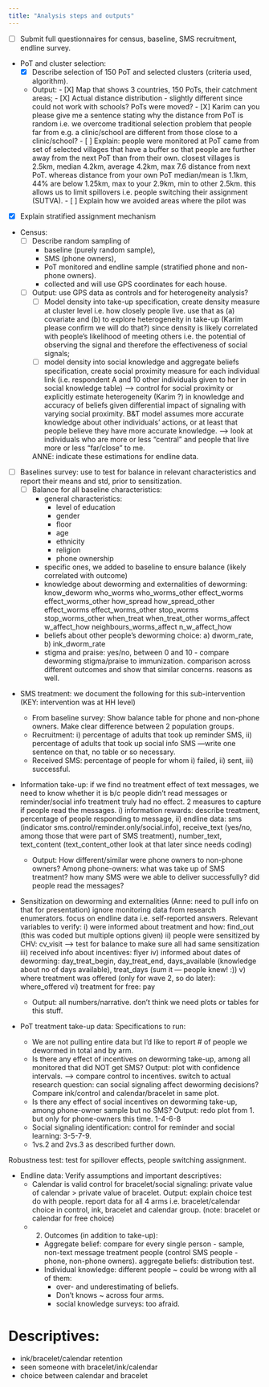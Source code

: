 ```yaml
---
title: "Analysis steps and outputs"
---
```


* [ ] Submit full questionnaires for census, baseline, SMS recruitment, endline survey.  
* PoT and cluster selection: 
  - [X] Describe selection of 150 PoT and selected clusters (criteria used, algorithm). 
  - Output: 
        - [X] Map that shows 3 countries, 150 PoTs, their catchment areas; 
        - [X] Actual distance distribution - slightly different since could not work with schools? PoTs were moved? 
        - [X] Karim can you please give me a sentence stating why the distance from PoT is random i.e. we overcome traditional selection problem that people far from e.g. a clinic/school are different from those close to a clinic/school?
        - [ ] Explain: people were monitored at PoT came from set of selected villages that have a buffer so that people are further away from the next PoT than from their own. closest villages is 2.5km, median 4.2km, average 4.2km, max 7.6 distance from next PoT. whereas distance from your own PoT median/mean is 1.1km, 44% are below 1.25km, max to your 2.9km, min to other 2.5km. this allows us to limit spillovers i.e. people switching their assignment (SUTVA).
        - [ ] Explain how we avoided areas where the pilot was
* [X] Explain stratified assignment mechanism
* Census: 
  - [ ] Describe random sampling of 
    + baseline (purely random sample), 
    + SMS (phone owners), 
    + PoT monitored and endline sample (stratified phone and non-phone owners). 
    + collected and will use GPS coordinates for each house.
  - [ ] Output: use GPS data as controls and for heterogeneity analysis?
    + [ ] Model density into take-up specification, create density measure at cluster level i.e. how closely people live. use that as (a) covariate and (b) to explore heterogeneity in take-up (Karim please confirm we will do that?) since density is likely correlated with people’s likelihood of meeting others i.e. the potential of observing the signal and therefore the effectiveness of social signals; 
    + [ ] model density into social knowledge and aggregate beliefs specification, create social proximity measure for each individual link (i.e. respondent A and 10 other individuals given to her in social knowledge table) —> control for social proximity or explicitly estimate heterogeneity (Karim ?) in knowledge and accuracy of beliefs given differential impact of signaling with varying social proximity. B&T model assumes more accurate knowledge about other individuals’ actions, or at least that people believe they have more accurate knowledge. —> look at individuals who are more or less “central” and people that live more or less “far/close” to me.

    ANNE: indicate these estimations for endline data. 

* [ ] Baselines survey: use to test for balance in relevant characteristics and report their means and std, prior to sensitization. 
  - [ ] Balance for all baseline characteristics: 
    + general characteristics: 
      - level of education 
      - gender 
      - floor 
      - age
      - ethnicity 
      - religion 
      - phone ownership 
    + specific ones, we added to baseline to ensure balance (likely correlated with outcome)
    + knowledge about deworming and externalities of deworming: know_deworm who_worms who_worms_other effect_worms effect_worms_other how_spread how_spread_other effect_worms effect_worms_other stop_worms stop_worms_other when_treat when_treat_other worms_affect w_affect_how neighbours_worms_affect n_w_affect_how
    + beliefs about other people’s deworming choice: a) dworm_rate, b) ink_dworm_rate
    + stigma and praise: yes/no, between 0 and 10 - compare deworming stigma/praise to immunization. comparison across different outcomes and show that similar concerns. reasons as well.  
* SMS treatment: we document the following for this sub-intervention (KEY: intervention was at HH level)
  - From baseline survey: Show balance table for phone and non-phone owners. Make clear difference between 2 population groups. 
  - Recruitment: i) percentage of adults that took up reminder SMS, ii) percentage of adults that took up social info SMS —write one sentence on that, no table or so necessary.  
  - Received SMS: percentage of people for whom i) failed, ii) sent, iii) successful. 
* Information take-up: if we find no treatment effect of text messages, we need to know whether it is b/c people didn’t read messages or reminder/social info treatment truly had no effect. 2 measures to capture if people read the messages. i) information rewards: describe treatment, percentage of people responding to message, ii) endline data: sms (indicator sms.control/reminder.only/social.info),  receive_text (yes/no, among those that were part of SMS treatment), number_text, text_content (text_content_other look at that later since needs coding)
  - Output: How different/similar were phone owners to non-phone owners? Among phone-owners: what was take up of SMS treatment? how many SMS were we able to deliver successfully? did people read the messages? 
* Sensitization on deworming and externalities (Anne: need to pull info on that for presentation) ignore monitoring data from research enumerators. focus on endline data i.e. self-reported answers. 
  Relevant variables to verify: 
  i) were informed about treatment and how: find_out (this was coded but multiple options given)
  ii) people were sensitized by CHV: cv_visit —> test for balance to make sure all had same sensitization
  iii) received info about incentives: flyer 
  iv) informed about dates of deworming: day_treat_begin, day_treat_end,  days_available (knowledge about no of days available), treat_days (sum it — people knew! :))
  v) where treatment was offered (only for wave 2, so do later): where_offered
  vi) treatment for free: pay
  - Output: all numbers/narrative. don’t think we need plots or tables for this stuff. 

* PoT treatment take-up data: 
  Specifications to run: 
  - We are not pulling entire data but I’d like to report # of people we dewormed in total and by arm. 
  - Is there any effect of incentives on deworming take-up, among all monitored that did NOT get SMS? Output: plot with confidence intervals. —> compare control to incentives. switch to actual research question: can social signaling affect deworming decisions? Compare ink/control and calendar/bracelet in same plot. 
  - Is there any effect of social incentives on deworming take-up, among phone-owner sample but no SMS? Output: redo plot from 1. but only for phone-owners this time. 1-4-6-8
  - Social signaling identification: control for reminder and social learning: 3-5-7-9. 
  - 1vs.2 and 2vs.3 as described further down. 

Robustness test: test for spillover effects, people switching assignment. 

* Endline data:
  Verify assumptions and important descriptives: 
  - Calendar is valid control for bracelet/social signaling: private value of calendar > private value of bracelet. Output: explain choice test do with people. report data for all 4 arms i.e. bracelet/calendar choice in control, ink, bracelet and calendar group. (note: bracelet or calendar for free choice) 
  - 2. Outcomes (in addition to take-up): 
    + Aggregate belief: compare for every single person - sample, non-text message treatment people (control SMS people - phone, non-phone owners). aggregate beliefs: distribution test.
    + Individual knowledge: different people ~ could be wrong with all of them:
      - over- and underestimating of beliefs.
      - Don’t knows ~ across four arms. 
      - social knowledge surveys: too afraid. 

# Descriptives:
- ink/bracelet/calendar retention
- seen someone with bracelet/ink/calendar
- choice between calendar and bracelet
